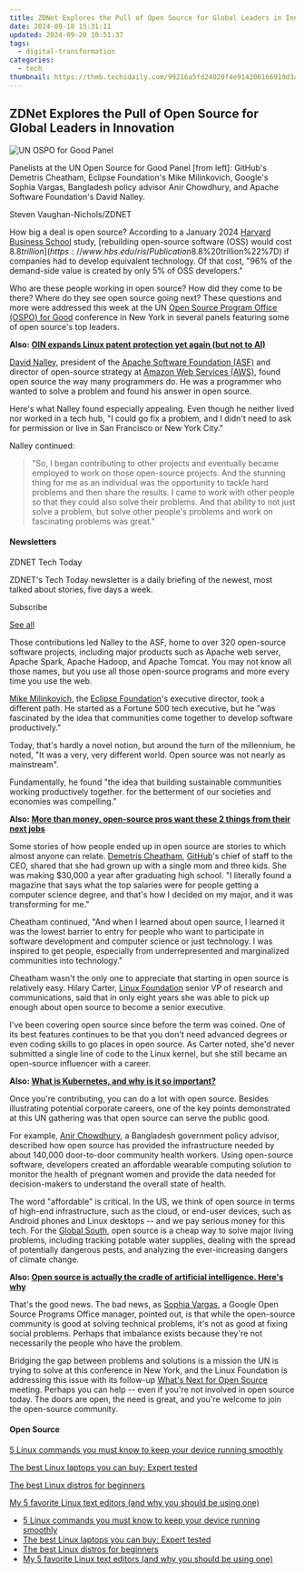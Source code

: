 ```yaml
---
title: ZDNet Explores the Pull of Open Source for Global Leaders in Innovation
date: 2024-09-18 15:31:11
updated: 2024-09-20 10:51:37
tags:
  - digital-transformation
categories:
  - tech
thumbnail: https://thmb.techidaily.com/99216a5fd24020f4e914206166919d3aff0939ed370c089abccf39caae51dc78.jpg
---
```


## ZDNet Explores the Pull of Open Source for Global Leaders in Innovation

![UN OSPO for Good Panel](https://www.zdnet.com/a/img/resize/7c0af62b9ae6d201701c6f34cee2cfc0e3cbe31b/2024/07/11/54fa5933-f0f3-443d-8e09-08f1333e5359/un-ospo-for-good-panel.jpg?auto=webp&width=1280)

Panelists at the UN Open Source for Good Panel \[from left\]: GitHub's Demetris Cheatham, Eclipse Foundation's Mike Milinkovich, Google's Sophia Vargas, Bangladesh policy advisor Anir Chowdhury, and Apache Software Foundation's David Nalley.

Steven Vaughan-Nichols/ZDNET

How big a deal is open source? According to a January 2024 [Harvard Business School](https://www.hbs.edu/#link=%7B%22role%22:%22standard%22,%22href%22:%22https://www.hbs.edu/%22,%22target%22:%22%5Fblank%22,%22absolute%22:%22%22,%22linkText%22:%22Harvard%20Business%20School%22%7D) study, [rebuilding open-source software (OSS) would cost $8.8 trillion](https://www.hbs.edu/ris/Publication%20Files/24-038%5F51f8444f-502c-4139-8bf2-56eb4b65c58a.pdf#link=%7B%22role%22:%22standard%22,%22href%22:%22https://www.hbs.edu/ris/Publication%20Files/24-038%5F51f8444f-502c-4139-8bf2-56eb4b65c58a.pdf%22,%22target%22:%22%5Fblank%22,%22absolute%22:%22%22,%22linkText%22:%22rebuilding%20open-source%20software%20%28OSS%29%20would%20take%20$8.8%20trillion%22%7D) if companies had to develop equivalent technology. Of that cost, "96% of the demand-side value is created by only 5% of OSS developers."

Who are these people working in open source? How did they come to be there? Where do they see open source going next? These questions and more were addressed this week at the UN [Open Source Program Office (OSPO) for Good](https://www.un.org/techenvoy/content/ospos-good-2024) conference in New York in several panels featuring some of open source's top leaders.

**Also: [OIN expands Linux patent protection yet again (but not to AI)](https://www.zdnet.com/article/oin-expands-linux-patent-protection-yet-again-but-not-to-ai/)**

[David Nalley](https://www.linkedin.com/in/davidnalley/), president of the [Apache Software Foundation (ASF)](https://www.apache.org/) and director of open-source strategy at [Amazon Web Services (AWS)](https://buy.geni.us/Proxy.ashx?TSID=368250&GR%5FURL=https%3A%2F%2Faws.amazon.com%2F%3Ftag%3Dzd-buy-button-20%26ascsubtag%3D%5F%5FCOM%5FCLICK%5FID%5F%5F%7C78005aaf-4bec-4be8-a091-988a6c13b732%7Cdtp&dtb=1), found open source the way many programmers do. He was a programmer who wanted to solve a problem and found his answer in open source. 

Here's what Nalley found especially appealing. Even though he neither lived nor worked in a tech hub, "I could go fix a problem, and I didn't need to ask for permission or live in San Francisco or New York City."

Nalley continued:

> "So, I began contributing to other projects and eventually became employed to work on those open-source projects. And the stunning thing for me as an individual was the opportunity to tackle hard problems and then share the results. I came to work with other people so that they could also solve their problems. And that ability to not just solve a problem, but solve other people's problems and work on fascinating problems was great." 

#### Newsletters

ZDNET Tech Today

ZDNET's Tech Today newsletter is a daily briefing of the newest, most talked about stories, five days a week.

 Subscribe

[See all](https://www.zdnet.com/newsletters/)

Those contributions led Nalley to the ASF, home to over 320 open-source software projects, including major products such as Apache web server, Apache Spark, Apache Hadoop, and Apache Tomcat. You may not know all those names, but you use all those open-source programs and more every time you use the web. 

[Mike Milinkovich](https://www.linkedin.com/in/mikemilinkovich/?originalSubdomain=ca), the [Eclipse Foundation](https://www.eclipse.org/org/foundation/)'s executive director, took a different path. He started as a Fortune 500 tech executive, but he "was fascinated by the idea that communities come together to develop software productively."

Today, that's hardly a novel notion, but around the turn of the millennium, he noted, "It was a very, very different world. Open source was not nearly as mainstream". 

Fundamentally, he found "the idea that building sustainable communities working productively together. for the betterment of our societies and economies was compelling."

**Also: [More than money, open-source pros want these 2 things from their next jobs](https://www.zdnet.com/home-and-office/work-life/more-than-money-open-source-pros-want-these-2-things-from-their-next-jobs/)**

Some stories of how people ended up in open source are stories to which almost anyone can relate. [Demetris Cheatham](https://www.linkedin.com/in/dwcheatham/), [GitHub](https://github.com/)'s chief of staff to the CEO, shared that she had grown up with a single mom and three kids. She was making $30,000 a year after graduating high school. "I literally found a magazine that says what the top salaries were for people getting a computer science degree, and that's how I decided on my major, and it was transforming for me."

Cheatham continued, "And when I learned about open source, I learned it was the lowest barrier to entry for people who want to participate in software development and computer science or just technology. I was inspired to get people, especially from underrepresented and marginalized communities into technology."

Cheatham wasn't the only one to appreciate that starting in open source is relatively easy. Hilary Carter, [Linux Foundation](https://www.linuxfoundation.org/) senior VP of research and communications, said that in only eight years she was able to pick up enough about open source to become a senior executive.

I've been covering open source since before the term was coined. One of its best features continues to be that you don't need advanced degrees or even coding skills to go places in open source. As Carter noted, she'd never submitted a single line of code to the Linux kernel, but she still became an open-source influencer with a career.

**Also: [What is Kubernetes, and why is it so important?](https://www.zdnet.com/article/what-is-kubernetes-and-why-is-it-so-important/)**

Once you're contributing, you can do a lot with open source. Besides illustrating potential corporate careers, one of the key points demonstrated at this UN gathering was that open source can serve the public good. 

For example, [Anir Chowdhury](https://www.linkedin.com/in/anirchowdhury/), a Bangladesh government policy advisor, described how open source has provided the infrastructure needed by about 140,000 door-to-door community health workers. Using open-source software, developers created an affordable wearable computing solution to monitor the health of pregnant women and provide the data needed for decision-makers to understand the overall state of health.

The word "affordable" is critical. In the US, we think of open source in terms of high-end infrastructure, such as the cloud, or end-user devices, such as Android phones and Linux desktops -- and we pay serious money for this tech. For the [Global South](https://globalsouthstudies.as.virginia.edu/what-is-global-south), open source is a cheap way to solve major living problems, including tracking potable water supplies, dealing with the spread of potentially dangerous pests, and analyzing the ever-increasing dangers of climate change. 

**Also: [Open source is actually the cradle of artificial intelligence. Here's why](https://www.zdnet.com/article/why-open-source-is-the-cradle-of-artificial-intelligence/)**

That's the good news. The bad news, as [Sophia Vargas](https://www.linkedin.com/in/sophia-vargas-54608220/), a Google Open Source Programs Office manager, pointed out, is that while the open-source community is good at solving technical problems, it's not as good at fixing social problems. Perhaps that imbalance exists because they're not necessarily the people who have the problem. 

Bridging the gap between problems and solutions is a mission the UN is trying to solve at this conference in New York, and the Linux Foundation is addressing this issue with its follow-up [What's Next for Open Source](https://events.linuxfoundation.org/whatsnext4oss/) meeting. Perhaps you can help -- even if you're not involved in open source today. The doors are open, the need is great, and you're welcome to join the open-source community. 

#### Open Source

[5 Linux commands you must know to keep your device running smoothly](https://www.zdnet.com/article/5-linux-commands-you-must-know-to-keep-your-device-running-smoothly/ "5 Linux commands you must know to keep your device running smoothly")

[The best Linux laptops you can buy: Expert tested](https://www.zdnet.com/article/best-linux-laptop/ "The best Linux laptops you can buy: Expert tested")

[The best Linux distros for beginners](https://www.zdnet.com/article/best-linux-desktops-for-beginners/ "The best Linux distros for beginners")

[My 5 favorite Linux text editors (and why you should be using one)](https://www.zdnet.com/article/my-favorite-linux-text-editors-and-why-you-should-be-using-one/ "My 5 favorite Linux text editors (and why you should be using one)")

* [5 Linux commands you must know to keep your device running smoothly](https://www.zdnet.com/article/5-linux-commands-you-must-know-to-keep-your-device-running-smoothly/ "5 Linux commands you must know to keep your device running smoothly")
* [The best Linux laptops you can buy: Expert tested](https://www.zdnet.com/article/best-linux-laptop/ "The best Linux laptops you can buy: Expert tested")
* [The best Linux distros for beginners](https://www.zdnet.com/article/best-linux-desktops-for-beginners/ "The best Linux distros for beginners")
* [My 5 favorite Linux text editors (and why you should be using one)](https://www.zdnet.com/article/my-favorite-linux-text-editors-and-why-you-should-be-using-one/ "My 5 favorite Linux text editors (and why you should be using one)")

<ins class="adsbygoogle"
     style="display:block"
     data-ad-format="autorelaxed"
     data-ad-client="ca-pub-7571918770474297"
     data-ad-slot="1223367746"></ins>



<ins class="adsbygoogle"
     style="display:block"
     data-ad-client="ca-pub-7571918770474297"
     data-ad-slot="8358498916"
     data-ad-format="auto"
     data-full-width-responsive="true"></ins>
